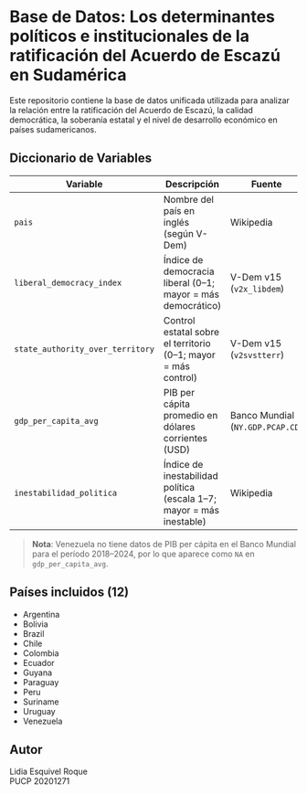 # Base de Datos: Los determinantes políticos e institucionales de la ratificación del Acuerdo de Escazú en Sudamérica

Este repositorio contiene la base de datos unificada utilizada para analizar la relación entre la ratificación del Acuerdo de Escazú, la calidad democrática, la soberanía estatal y el nivel de desarrollo económico en países sudamericanos.

## Diccionario de Variables

| Variable | Descripción | Fuente | Año(s) |
|---------|-------------|--------|--------|
| `pais` | Nombre del país en inglés (según V-Dem) | Wikipedia | 2018-2024 |
| `liberal_democracy_index` | Índice de democracia liberal (0–1; mayor = más democrático) | V-Dem v15 (`v2x_libdem`) | 2018-2024 |
| `state_authority_over_territory` | Control estatal sobre el territorio (0–1; mayor = más control) | V-Dem v15 (`v2svstterr`) | 2018-2024 |
| `gdp_per_capita_avg` | PIB per cápita promedio en dólares corrientes (USD) | Banco Mundial (`NY.GDP.PCAP.CD`) | 2018–2024 |
| `inestabilidad_politica` | Índice de inestabilidad política (escala 1–7; mayor = más inestable) | Wikipedia | 2018-2024 |

> **Nota**: Venezuela no tiene datos de PIB per cápita en el Banco Mundial para el período 2018–2024, por lo que aparece como `NA` en `gdp_per_capita_avg`.

## Países incluidos (12)

- Argentina  
- Bolivia  
- Brazil  
- Chile  
- Colombia  
- Ecuador  
- Guyana  
- Paraguay  
- Peru  
- Suriname  
- Uruguay  
- Venezuela  

## Autor
Lidia Esquivel Roque  
PUCP 20201271
